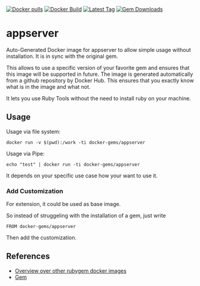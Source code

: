 [![Docker pulls](https://img.shields.io/docker/pulls/rubygem/appserver.svg)](https://hub.docker.com/r/rubygem/appserver/)
[![Docker Build](https://img.shields.io/docker/automated/rubygem/appserver.svg)](https://hub.docker.com/r/rubygem/appserver/)
[![Latest Tag](https://img.shields.io/github/tag/docker-rubygem/appserver.svg)](https://hub.docker.com/r/rubygem/appserver/)
[![Gem Downloads](https://img.shields.io/gem/dt/appserver.svg)](https://rubygems.org/gems/appserver/)
# appserver

Auto-Generated Docker image for appserver to allow simple usage without installation.
It is in sync with the original gem.

This allows to use a specific version of your favorite gem and ensures that this image will be supported in future.
The image is generated automatically from a github repository by Docker Hub.
This ensures that you exactly know what is in the image and what not.

It lets you use Ruby Tools without the need to install ruby on your machine.

## Usage

Usage via file system:

`docker run -v $(pwd):/work -ti docker-gems/appserver`

Usage via Pipe:

`echo "test" | docker run -ti docker-gems/appserver`

It depends on your specific use case how your want to use it.

### Add Customization

For extension, it could be used as base image.

So instead of struggeling with the installation of a gem, just write

`FROM docker-gems/appserver`

Then add the customization.

## References

 - [Overview over other rubygem docker images](https://github.com/thinkbot/docker-rubygem)
 - [Gem](https://rubygems.org/gems/appserver/)
